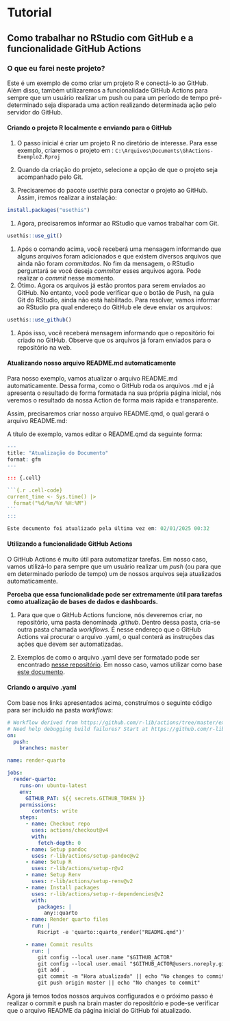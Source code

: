 
# Tutorial

## Como trabalhar no RStudio com GitHub e a funcionalidade GitHub Actions

### O que eu farei neste projeto?

Este é um exemplo de como criar um projeto R e conectá-lo ao GitHub.
Além disso, também utilizaremos a funcionalidade GitHub Actions para
sempre que um usuário realizar um push ou para um período de tempo
pré-determinado seja disparada uma action realizando determinada ação
pelo servidor do GitHub.

#### Criando o projeto R localmente e enviando para o GitHub

1.  O passo inicial é criar um projeto R no diretório de interesse. Para
    esse exemplo, criaremos o projeto em :
    `C:\Arquivos\Documents\GhActions-Exemplo2.Rproj`

2.  Quando da criação do projeto, selecione a opção de que o projeto
    seja acompanhado pelo Git.

3.  Precisaremos do pacote *usethis* para conectar o projeto ao GitHub.
    Assim, iremos realizar a instalação:

``` r
install.packages("usethis")
```

1.  Agora, precisaremos informar ao RStudio que vamos trabalhar com Git.

``` r
usethis::use_git()
```

1.  Após o comando acima, você receberá uma mensagem informando que
    alguns arquivos foram adicionados e que existem diversos arquivos
    que ainda não foram *commitados*. No fim da mensagem, o RStudio
    perguntará se você deseja *commitar* esses arquivos agora. Pode
    realizar o *commit* nesse momento.
2.  Ótimo. Agora os arquivos já estão prontos para serem enviados ao
    GitHub. No entanto, você pode verificar que o botão de Push, na guia
    Git do RStudio, ainda não está habilitado. Para resolver, vamos
    informar ao RStudio pra qual endereço do GitHub ele deve enviar os
    arquivos:

``` r
usethis::use_github()
```

1.  Após isso, você receberá mensagem informando que o repositório foi
    criado no GitHub. Observe que os arquivos já foram enviados para o
    repositório na web.

#### Atualizando nosso arquivo README.md automaticamente

Para nosso exemplo, vamos atualizar o arquivo README.md automaticamente.
Dessa forma, como o GitHub roda os arquivos .md e já apresenta o
resultado de forma formatada na sua própria página inicial, nós veremos
o resultado da nossa Action de forma mais rápida e transparente.

Assim, precisaremos criar nosso arquivo README.qmd, o qual gerará o
arquivo README.md:

A título de exemplo, vamos editar o README.qmd da seguinte forma:

```` r
---
title: "Atualização do Documento"
format: gfm
---

::: {.cell}

```{.r .cell-code}
current_time <- Sys.time() |>
  format("%d/%m/%Y %H:%M")
```
:::

Este documento foi atualizado pela última vez em: 02/01/2025 00:32
````

#### Utilizando a funcionalidade GitHub Actions

O GitHub Actions é muito útil para automatizar tarefas. Em nosso caso,
vamos utilizá-lo para sempre que um usuário realizar um *push* (ou para
que em determinado período de tempo) um de nossos arquivos seja
atualizados automaticamente.

**Perceba que essa funcionalidade pode ser extremamente útil para
tarefas como atualização de bases de dados e dashboards.**

1.  Para que que o GitHub Actions funcione, nós deveremos criar, no
    repositório, uma pasta denominada *.github*. Dentro dessa pasta,
    cria-se outra pasta chamada *workflows.* É nesse endereço que o
    GitHub Actions vai procurar o arquivo .yaml, o qual conterá as
    instruções das ações que devem ser automatizadas.

2.  Exemplos de como o arquivo .yaml deve ser formatado pode ser
    encontrado [nesse
    repositório](https://github.com/r-lib/actions/tree/old/examples#readme).
    Em nosso caso, vamos utilizar como base [este
    documento](https://github.com/r-lib/actions/tree/old/examples#render-rmarkdown).

#### Criando o arquivo .yaml

Com base nos links apresentados acima, construímos o seguinte código
para ser incluído na pasta *workflows*:

``` yaml
# Workflow derived from https://github.com/r-lib/actions/tree/master/examples
# Need help debugging build failures? Start at https://github.com/r-lib/actions#where-to-find-help
on:
  push:
    branches: master

name: render-quarto

jobs:
  render-quarto:
    runs-on: ubuntu-latest
    env:
      GITHUB_PAT: ${{ secrets.GITHUB_TOKEN }}
    permissions:
        contents: write
    steps:
      - name: Checkout repo
        uses: actions/checkout@v4
        with:
          fetch-depth: 0
      - name: Setup pandoc
        uses: r-lib/actions/setup-pandoc@v2
      - name: Setup R
        uses: r-lib/actions/setup-r@v2
      - name: Setup Renv
        uses: r-lib/actions/setup-renv@v2
      - name: Install packages
        uses: r-lib/actions/setup-r-dependencies@v2
        with:
          packages: |
            any::quarto
      - name: Render quarto files
        run: |
          Rscript -e 'quarto::quarto_render("README.qmd")'

      - name: Commit results
        run: |
          git config --local user.name "$GITHUB_ACTOR"
          git config --local user.email "$GITHUB_ACTOR@users.noreply.github.com"
          git add .
          git commit -m "Hora atualizada" || echo "No changes to commit"
          git push origin master || echo "No changes to commit"
```

Agora já temos todos nossos arquivos configurados e o próximo passo é
realizar o commit e push na brain master do repositório e pode-se
verificar que o arquivo README da página inicial do GitHub foi
atualizado.
